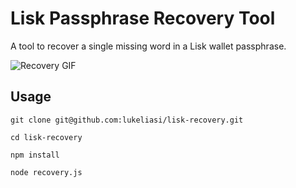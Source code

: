# Lisk Passphrase Recovery Tool
A tool to recover a single missing word in a Lisk wallet passphrase.

![Recovery GIF](https://j.gifs.com/1rw54P.gif)

## Usage
``git clone git@github.com:lukeliasi/lisk-recovery.git``

``cd lisk-recovery``

``npm install``

``node recovery.js``
